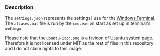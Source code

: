 ### Description
The `settings.json` represents the settings I use for the [Windows Terminal](https://github.com/microsoft/terminal). The `aliases.bat` file is run by the `cmd.exe` on start as set up in terminal's settings.

Please note that the `ubuntu-icon.png` is a favicon of [Ubuntu system page](https://ubuntu.com/). Therefore it is not licensed under MIT as the rest of files in this repository and I do not claim rights to this image.
